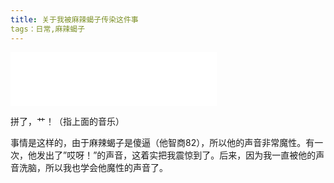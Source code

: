 ```yaml
---
title: 关于我被麻辣蝎子传染这件事
tags：日常,麻辣蝎子
---
```


<iframe frameborder="no" border="0" marginwidth="0" marginheight="0" width=330 height=86 src="//music.163.com/outchain/player?type=2&id=1898639008&auto=1&height=66"></iframe>

拼了，艹！（指上面的音乐）

事情是这样的，由于麻辣蝎子是傻逼（他智商82），所以他的声音非常魔性。有一次，他发出了”哎呀！”的声音，这着实把我震惊到了。后来，因为我一直被他的声音洗脑，所以我也学会他魔性的声音了。

